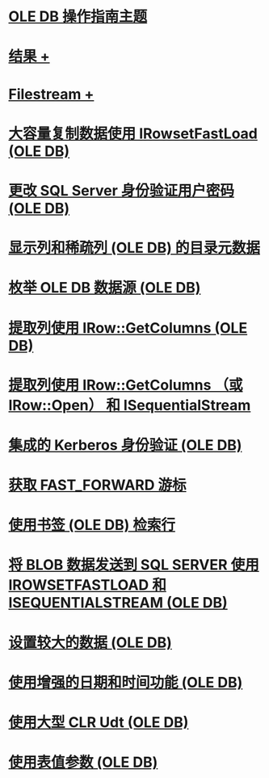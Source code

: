 # [OLE DB 操作指南主题](ole-db-how-to-topics.md)

# [结果 +](../../relational-databases/native-client-ole-db-how-to/results/processing-results-how-to-topics-ole-db.md)
# [Filestream +](../../relational-databases/native-client-ole-db-how-to/filestream/filestream-and-ole-db.md)

# [大容量复制数据使用 IRowsetFastLoad (OLE DB)](bulk-copy-data-using-irowsetfastload-ole-db.md)
# [更改 SQL Server 身份验证用户密码 (OLE DB)](change-a-sql-server-authentication-user-password-ole-db.md)
# [显示列和稀疏列 (OLE DB) 的目录元数据](display-column-and-catalog-metadata-for-sparse-columns-ole-db.md)
# [枚举 OLE DB 数据源 (OLE DB)](enumerate-ole-db-data-sources-ole-db.md)
# [提取列使用 IRow::GetColumns (OLE DB)](fetch-columns-using-irow-getcolumns-ole-db.md)
# [提取列使用 IRow::GetColumns （或 IRow::Open） 和 ISequentialStream](fetch-columns-using-irow-getcolumns-or-irow-open-and-isequentialstream.md)
# [集成的 Kerberos 身份验证 (OLE DB)](integrated-kerberos-authentication-ole-db.md)
# [获取 FAST_FORWARD 游标](obtain-a-fast-forward-cursor.md)
# [使用书签 (OLE DB) 检索行](retrieve-rows-using-bookmarks-ole-db.md)
# [将 BLOB 数据发送到 SQL SERVER 使用 IROWSETFASTLOAD 和 ISEQUENTIALSTREAM (OLE DB)](send-blob-data-to-sql-server-using-irowsetfastload-and-isequentialstream-ole-db.md)
# [设置较大的数据 (OLE DB)](set-large-data-ole-db.md)
# [使用增强的日期和时间功能 (OLE DB)](use-enhanced-date-and-time-features-ole-db.md)
# [使用大型 CLR Udt (OLE DB)](use-large-clr-udts-ole-db.md)
# [使用表值参数 (OLE DB)](use-table-valued-parameters-ole-db.md)
